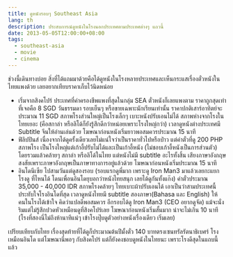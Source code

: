 ```yaml
---
title: ดูหนังรอบๆ Southeast Asia
lang: th
description: ประสบการณ์ดูหนังในโรงนอกประเทศตามประเทศต่างๆ แถวนี้
date: 2013-05-05T12:00:00+08:00
tags:
  - southeast-asia
  - movie
  - cinema
---
```


ช่วงนี้เดินทางบ่อย สิ่งที่ได้แถมมาด้วยคือได้ดูหนังในโรงหลายประเทศและเห็นกระแสเรื่องตั๋วหนังในไทยแพงด้วย เลยอยากเทียบราคาเก็บไว้นิดหน่อย

- เริ่มจากสิงคโปร์ ประเทศที่ค่าครองชีพแพงที่สุดในกลุ่ม SEA ตั๋วหนังก็เลยแพงตาม ราคาถูกสุดเท่าที่เจอคือ 8 SGD วันธรรมดา รอบเย็นๆ หรือขายเฉพาะนักเรียนเท่านั้น ราคาปกติเสาร์อาทิตย์จะประมาณ 11 SGD สภาพโรงส่วนใหญ่เป็นโรงเล็กๆ เบาะหนังปรับเอนไม่ได้ สภาพห่างจากโรงในไทยเยอะ (คือสกาล่า หรือลิโด้ก็ยังรู้สึกดีกว่าหน่อยเพราะโรงใหญ่กว่า) เวลาดูหนังต่างประเทศมี Subtitle จีนให้อ่านเล่นด้วย โฆษณาก่อนหนังเริ่มยาวพอสมควรประมาณ 15 นาที
- ฟิลิปปินส์ เนื่องจากได้ดูครั้งเดียวเลยไม่แน่ใจว่าเป็นราคาทั่วไปหรือป่าว แต่ค่าตั๋วที่ดู 200 PHP สภาพโรง เป็นโรงใหญ่แต่เก้าอี้ปรับไม่ได้และเป็นเก้าอี้หนัง (ไม่ชอบเก้าอี้หนังเป็นการส่วนตัว) โดยรวมแล้วคล้ายๆ สกาล่า หรือลิโด้ในไทย แต่หนังไม่มี subtitle อะไรทั้งสิ้น เสียงภาษาอังกฤษ สงสัยเพราะภาษาอังกฤษเป็นภาษาทางการอยู่แล้วด้วย โฆษณาก่อนหนังเริ่มประมาณ 15 นาที
- อินโดนีเซีย ไปสามวันแต่ดูสองรอบ (รอบแรกดูพี่มาก เพราะดู Iron Man3 มาแล้วเลยกะแยกโรงดู ที่ไหนได้ โดนเพื่อนอินโดยุบอกว่าหนังไทยสนุก เลยได้ดูกันทั้งแก๊ง) ค่าตั๋วประมาณ 35,000 - 40,000 IDR สภาพโรงคล้ายๆ ไทยเบาะผ้าปรับเอนได้ เอาเป็นว่าสามประเทศนี้ประทับใจโรงอินโดที่สุด เวลาดูหนังไทยมี subtitle สองภาษา(Bahasa และ English) ให้คนในโรงได้เข้าใจ คิดว่าแปลดีพอสมควร อีกรอบได้ดู Iron Man3 (CEO อยากดูจัด) แม้จะนั่งริมแต่ไม่รู้สึกปวดหัวเหมือนดูที่สิงคโปร์เลย โฆษณาก่อนหนังเริ่มสั้นมาก น่าจะไม่เกิน 10 นาที (โรงที่สองนี่ไม่ถึงห้านาทีแน่ๆ เข้าโรงปุ๊บดูตัวอย่างหนังเรื่องเดียว เริ่มเลย)

เปรียบเทียบกับไทย เรื่องสุดท้ายที่ได้ดูก็ประมาณต้นปีมั้งตั๋ว 140 บาทตรงเซนทรัลรัตนาธิเบศร์ โรงเหมือนอินโด แต่โฆษณานี่พอๆ กับสิงคโปร์ แต่ก็ยังคงชอบดูหนังในไทยนะ เพราะโรงดีสุดในแถบนี้แล้ว
